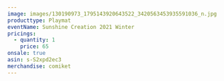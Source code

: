 ```yaml
---
image: images/130190973_1795143920643522_3420563453935591036_n.jpg
producttype: Playmat
eventName: Sunshine Creation 2021 Winter
pricings:
  - quantity: 1
    price: 65
onsale: true
asin: s-S2xpd2ec3
merchandise: comiket
---
```

